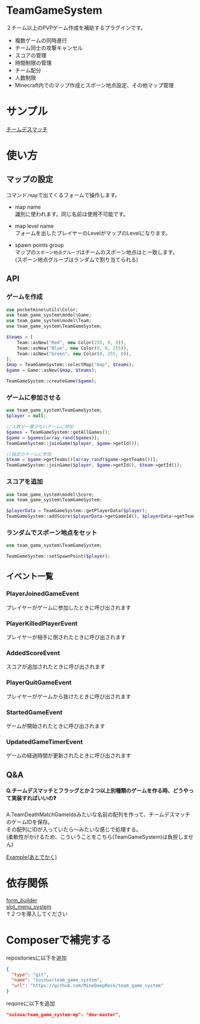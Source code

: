 # TeamGameSystem
２チーム以上のPVPゲーム作成を補助するプラグインです。
- 複数ゲームの同時進行
- チーム同士の攻撃キャンセル
- スコアの管理
- 時間制限の管理
- チーム配分
- 人数制限
- Minecraft内でのマップ作成とスポーン地点設定、その他マップ管理

# サンプル

[チームデスマッチ](https://github.com/suinua/example_team_death_match)


# 使い方

## マップの設定
コマンド`/map`で出てくるフォームで操作します。  

- map name  
識別に使われます。同じ名前は使用不可能です。

- map level name  
フォームを出したプレイヤーのLevelがマップのLevelになります。  

- spawn points group  
マップの`スポーン地点グループ`はチームのスポーン地点はと一致します。  
(スポーン地点グループはランダムで割り当てられる)  

## API

### ゲームを作成
```php
use pocketmine\utils\Color;
use team_game_system\model\Game;
use team_game_system\model\Team;
use team_game_system\TeamGameSystem;

$teams = [
    Team::asNew("Red", new Color(255, 0, 0)),
    Team::asNew("Blue", new Color(0, 0, 255)),
    Team::asNew("Green", new Color(0, 255, 0)),
];
$map = TeamGameSystem::selectMap("map", $teams);
$game = Game::asNew($map, $teams);

TeamGameSystem::createGame($game);
```

### ゲームに参加させる
```php
use team_game_system\TeamGameSystem;
$player = null;

//人数が一番少ないチームに参加
$games = TeamGameSystem::getAllGames();
$game = $games[array_rand($games)];
TeamGameSystem::joinGame($player, $game->getId());

//指定のチームに参加
$team = $game->getTeams()[array_rand($game->getTeams())];
TeamGameSystem::joinGame($player, $game->getId(), $team->getId());
```

### スコアを追加
```php
use team_game_system\model\Score;
use team_game_system\TeamGameSystem;

$playerData = TeamGameSystem::getPlayerData($player);
TeamGameSystem::addScore($playerData->getGameId(), $playerData->getTeamId(), new Score(10)); 
```

### ランダムでスポーン地点をセット
```php
use team_game_system\TeamGameSystem;

TeamGameSystem::setSpawnPoint($player);
```

## イベント一覧
### PlayerJoinedGameEvent
プレイヤーがゲームに参加したときに呼び出されます

### PlayerKilledPlayerEvent
プレイヤーが相手に倒されたときに呼び出されます

### AddedScoreEvent
スコアが追加されたときに呼び出されます

### PlayerQuitGameEvent
プレイヤーがゲームから抜けたときに呼び出されます

### StartedGameEvent
ゲームが開始されたときに呼び出されます

### UpdatedGameTimerEvent
ゲームの経過時間が更新されたときに呼び出されます

## Q&A

#### Q.チームデスマッチとフラッグとか２つ以上別種類のゲームを作る時、どうやって実装すればいいの❓
A.TeamDeathMatchGameIdsみたいな名前の配列を作って、チームデスマッチのゲームIDを保存。  
その配列にIDが入っていたら～みたいな感じで処理する。  
(柔軟性がかけるため、こういうことをこちら(TeamGameSystem)は負担しません)

[Example(あとでかく)]()


# 依存関係
[form_builder](https://github.com/MineDeepRock/form_builder)  
[slot_menu_system](https://github.com/MineDeepRock/slot_menu_system)  
↑２つを導入してください

# Composerで補完する
repositoriesに以下を追加
```json
{
  "type": "git",
  "name": "suinua/team_game_system",
  "url": "https://github.com/MineDeepRock/team_game_system"
}
```
requireに以下を追加
```json
"suinua/team_game_system-mp": "dev-master",
```
